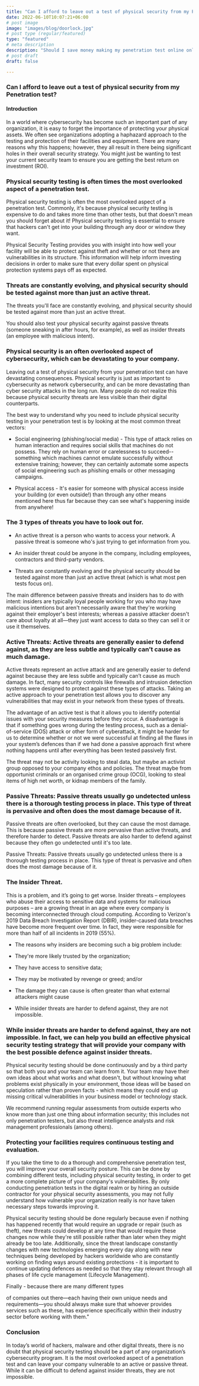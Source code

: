 ```yaml
---
title: "Can I afford to leave out a test of physical security from my Penetration test?"
date: 2022-06-10T10:07:21+06:00
# post image
image: "images/blog/doorlock.jpg"
# post type (regular/featured)
type: "featured"
# meta description
description: "Should I save money making my penetration test online only?"
# post draft
draft: false

---
```


### Can I afford to leave out a test of physical security from my Penetration test?

#### Introduction

In a world where cybersecurity has become such an important part of any organization, it is easy to forget the importance of protecting your physical assets. We often see organizations adopting a haphazard approach to the testing and protection of their facilities and equipment. There are many reasons why this happens; however, they all result in there being significant holes in their overall security strategy. You might just be wanting to test your current security team to ensure you are getting the best return on investment (ROI).

### Physical security testing is often times the most overlooked aspect of a penetration test.

Physical security testing is often the most overlooked aspect of a penetration test. Commonly, it's because physical security testing is expensive to do and takes more time than other tests, but that doesn't mean you should forget about it! Physical security testing is essential to ensure that hackers can't get into your building through any door or window they want.

Physical Security Testing provides you with insight into how well your facility will be able to protect against theft and whether or not there are vulnerabilities in its structure. This information will help inform investing decisions in order to make sure that every dollar spent on physical protection systems pays off as expected.

### Threats are constantly evolving, and physical security should be tested against more than just an active threat.

The threats you'll face are constantly evolving, and physical security should be tested against more than just an active threat.

You should also test your physical security against passive threats (someone sneaking in after hours, for example), as well as insider threats (an employee with malicious intent).

### Physical security is an often overlooked aspect of cybersecurity, which can be devastating to your company.

Leaving out a test of physical security from your penetration test can have devastating consequences. Physical security is just as important to cybersecurity as network cybersecurity, and can be more devastating than cyber security attacks in the long run. Many people do not realize this because physical security threats are less visible than their digital counterparts.

The best way to understand why you need to include physical security testing in your penetration test is by looking at the most common threat vectors:

* Social engineering (phishing/social media) - This type of attack relies on human interaction and requires social skills that machines do not possess. They rely on human error or carelessness to succeed--something which machines cannot emulate successfully without extensive training; however, they can certainly automate some aspects of social engineering such as phishing emails or other messaging campaigns.

* Physical access - It's easier for someone with physical access inside your building (or even outside!) than through any other means mentioned here thus far because they can see what's happening inside from anywhere!

### The 3 types of threats you have to look out for.

* An active threat is a person who wants to access your network. A passive threat is someone who's just trying to get information from you.

* An insider threat could be anyone in the company, including employees, contractors and third-party vendors.

* Threats are constantly evolving and the physical security should be tested against more than just an active threat (which is what most pen tests focus on).

The main difference between passive threats and insiders has to do with intent: insiders are typically loyal people working for you who may have malicious intentions but aren't necessarily aware that they're working against their employer's best interests; whereas a passive attacker doesn't care about loyalty at all—they just want access to data so they can sell it or use it themselves.

### Active Threats: Active threats are generally easier to defend against, as they are less subtle and typically can’t cause as much damage.

Active threats represent an active attack and are generally easier to defend against because they are less subtle and typically can’t cause as much damage. In fact, many security controls like firewalls and intrusion detection systems were designed to protect against these types of attacks. Taking an active approach to your penetration test allows you to discover any vulnerabilities that may exist in your network from these types of threats.

The advantage of an active test is that it allows you to identify potential issues with your security measures before they occur. A disadvantage is that if something goes wrong during the testing process, such as a denial-of-service (DOS) attack or other form of cyberattack, it might be harder for us to determine whether or not we were successful at finding all the flaws in your system’s defences than if we had done a passive approach first where nothing happens until after everything has been tested passively first.

The threat may not be activity looking to steal data, but maybe an activist group opposed to your company ethos and policies. The threat maybe from opportunist criminals or an organised crime group (OCG), looking to steal items of high net worth, or kidnap members of the family.

### Passive Threats: Passive threats usually go undetected unless there is a thorough testing process in place. This type of threat is pervasive and often does the most damage because of it.

Passive threats are often overlooked, but they can cause the most damage. This is because passive threats are more pervasive than active threats, and therefore harder to detect. Passive threats are also harder to defend against because they often go undetected until it's too late.

Passive Threats: Passive threats usually go undetected unless there is a thorough testing process in place. This type of threat is pervasive and often does the most damage because of it.

### The Insider Threat.

This is a problem, and it’s going to get worse. Insider threats – employees who abuse their access to sensitive data and systems for malicious purposes – are a growing threat in an age where every company is becoming interconnected through cloud computing. According to Verizon's 2019 Data Breach Investigation Report (DBIR), insider-caused data breaches have become more frequent over time. In fact, they were responsible for more than half of all incidents in 2019 (55%).

* The reasons why insiders are becoming such a big problem include:

* They're more likely trusted by the organization;

* They have access to sensitive data;

* They may be motivated by revenge or greed; and/or

* The damage they can cause is often greater than what external attackers might cause

* While insider threats are harder to defend against, they are not impossible.

### While insider threats are harder to defend against, they are not impossible. In fact, we can help you build an effective physical security testing strategy that will provide your company with the best possible defence against insider threats.

Physical security testing should be done continuously and by a third party so that both you and your team can learn from it. Your team may have their own ideas about what works and what doesn't, but without knowing what problems exist physically in your environment, those ideas will be based on speculation rather than proven facts - which means they could end up missing critical vulnerabilities in your business model or technology stack.

We recommend running regular assessments from outside experts who know more than just one thing about information security; this includes not only penetration testers, but also threat intelligence analysts and risk management professionals (among others).

### Protecting your facilities requires continuous testing and evaluation.

If you take the time to do a thorough and comprehensive penetration test, you will improve your overall security posture. This can be done by combining different tests, including physical security testing, in order to get a more complete picture of your company's vulnerabilities. By only conducting penetration tests in the digital realm or by hiring an outside contractor for your physical security assessments, you may not fully understand how vulnerable your organization really is nor have taken necessary steps towards improving it.

Physical security testing should be done regularly because even if nothing has happened recently that would require an upgrade or repair (such as theft), new threats could develop at any time that would require these changes now while they're still possible rather than later when they might already be too late. Additionally, since the threat landscape constantly changes with new technologies emerging every day along with new techniques being developed by hackers worldwide who are constantly working on finding ways around existing protections - it is important to continue updating defences as needed so that they stay relevant through all phases of life cycle management (Lifecycle Management).

Finally - because there are many different types

of companies out there—each having their own unique needs and requirements—you should always make sure that whoever provides services such as these, has experience specifically within their industry sector before working with them."

### Conclusion

In today’s world of hackers, malware and other digital threats, there is no doubt that physical security testing should be a part of any organization’s cybersecurity program. It is the most overlooked aspect of a penetration test and can leave your company vulnerable to an active or passive threat. While it can be difficult to defend against insider threats, they are not impossible.


